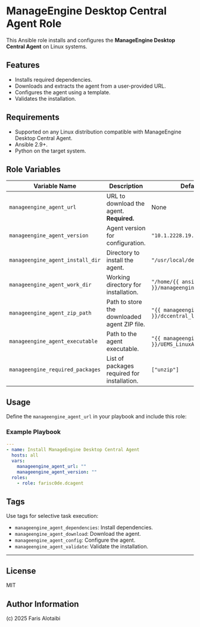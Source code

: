 # ManageEngine Desktop Central Agent Role

This Ansible role installs and configures the **ManageEngine Desktop Central Agent** on Linux systems.

## Features

- Installs required dependencies.
- Downloads and extracts the agent from a user-provided URL.
- Configures the agent using a template.
- Validates the installation.

## Requirements

- Supported on any Linux distribution compatible with ManageEngine Desktop Central Agent.
- Ansible 2.9+.
- Python on the target system.

## Role Variables

| Variable Name                    | Description                                  | Default Value                                             |
| -------------------------------- | -------------------------------------------- | --------------------------------------------------------- |
| `manageengine_agent_url`         | URL to download the agent. **Required.**     | None                                                      |
| `manageengine_agent_version`     | Agent version for configuration.             | `"10.1.2228.19.L"`                                        |
| `manageengine_agent_install_dir` | Directory to install the agent.              | `"/usr/local/desktopcentralagent"`                        |
| `manageengine_agent_work_dir`    | Working directory for installation.          | `"/home/{{ ansible_user }}/manageengine_agent"`           |
| `manageengine_agent_zip_path`    | Path to store the downloaded agent ZIP file. | `"{{ manageengine_agent_work_dir }}/dccentral_linux.zip"` |
| `manageengine_agent_executable`  | Path to the agent executable.                | `"{{ manageengine_agent_work_dir }}/UEMS_LinuxAgent.bin"` |
| `manageengine_required_packages` | List of packages required for installation.  | `["unzip"]`                                               |

## Usage

Define the `manageengine_agent_url` in your playbook and include this role:

### Example Playbook

```yaml
---
- name: Install ManageEngine Desktop Central Agent
  hosts: all
  vars:
    manageengine_agent_url: ""
    manageengine_agent_version: ""
  roles:
    - role: farisc0de.dcagent
```

## Tags

Use tags for selective task execution:

- `manageengine_agent_dependencies`: Install dependencies.
- `manageengine_agent_download`: Download the agent.
- `manageengine_agent_config`: Configure the agent.
- `manageengine_agent_validate`: Validate the installation.

---

## License

MIT

## Author Information

(c) 2025 Faris Alotaibi
